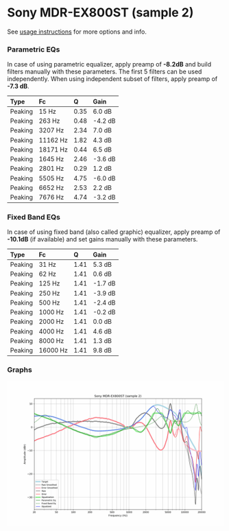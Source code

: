 # Sony MDR-EX800ST (sample 2)
See [usage instructions](https://github.com/jaakkopasanen/AutoEq#usage) for more options and info.

### Parametric EQs
In case of using parametric equalizer, apply preamp of **-8.2dB** and build filters manually
with these parameters. The first 5 filters can be used independently.
When using independent subset of filters, apply preamp of **-7.3 dB**.

| Type    | Fc       |    Q | Gain    |
|:--------|:---------|:-----|:--------|
| Peaking | 15 Hz    | 0.35 | 6.0 dB  |
| Peaking | 263 Hz   | 0.48 | -4.2 dB |
| Peaking | 3207 Hz  | 2.34 | 7.0 dB  |
| Peaking | 11162 Hz | 1.82 | 4.3 dB  |
| Peaking | 18171 Hz | 0.44 | 6.5 dB  |
| Peaking | 1645 Hz  | 2.46 | -3.6 dB |
| Peaking | 2801 Hz  | 0.29 | 1.2 dB  |
| Peaking | 5505 Hz  | 4.75 | -6.0 dB |
| Peaking | 6652 Hz  | 2.53 | 2.2 dB  |
| Peaking | 7676 Hz  | 4.74 | -3.2 dB |

### Fixed Band EQs
In case of using fixed band (also called graphic) equalizer, apply preamp of **-10.1dB**
(if available) and set gains manually with these parameters.

| Type    | Fc       |    Q | Gain    |
|:--------|:---------|:-----|:--------|
| Peaking | 31 Hz    | 1.41 | 5.3 dB  |
| Peaking | 62 Hz    | 1.41 | 0.6 dB  |
| Peaking | 125 Hz   | 1.41 | -1.7 dB |
| Peaking | 250 Hz   | 1.41 | -3.9 dB |
| Peaking | 500 Hz   | 1.41 | -2.4 dB |
| Peaking | 1000 Hz  | 1.41 | -0.2 dB |
| Peaking | 2000 Hz  | 1.41 | 0.0 dB  |
| Peaking | 4000 Hz  | 1.41 | 4.6 dB  |
| Peaking | 8000 Hz  | 1.41 | 1.3 dB  |
| Peaking | 16000 Hz | 1.41 | 9.8 dB  |

### Graphs
![](./Sony%20MDR-EX800ST%20(sample%202).png)